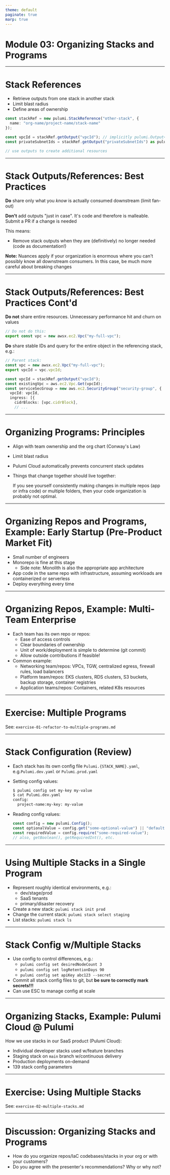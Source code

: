 ```yaml
---
theme: default
paginate: true
marp: true
---
```


# **Module 03: Organizing Stacks and Programs**

---

# Stack References

- Retrieve outputs from one stack in another stack
- Limit blast radius
- Define areas of ownership

```typescript
const stackRef = new pulumi.StackReference("other-stack", {
  name: "org-name/project-name/stack-name"
});

const vpcId = stackRef.getOutput("vpcId"); // implicitly pulumi.Output<string>
const privateSubnetIds = stackRef.getOutput("privateSubnetIds") as pulumi.Output<string[]>;

// use outputs to create additional resources
```

---

# Stack Outputs/References: Best Practices

**Do** share only what you _know_ is actually consumed downstream (limit fan-out)

**Don't** add outputs "just in case". It's code and therefore is malleable. Submit a PR if a change is needed

This means:

- Remove stack outputs when they are (definitively) no longer needed (code as documentation!)

**Note:** Nuances apply if your organization is enormous where you can't possibly know all downstream consumers. In this case, be much more careful about breaking changes

---

# Stack Outputs/References: Best Practices Cont'd

**Do not** share entire resources. Unnecessary performance hit and churn on values

```typescript
// Do not do this:
export const vpc = new awsx.ec2.Vpc("my-full-vpc");
```

**Do** share stable IDs and query for the entire object in the referencing stack, e.g.:

```typescript
// Parent stack:
const vpc = new awsx.ec2.Vpc("my-full-vpc");
export vpcId = vpc.vpcId;
```

```typescript
const vpcId = stackRef.getOutput("vpcId");
const existingVpc = aws.ec2.Vpc.Get(vpcId);
const serviceSecGroup = new aws.ec2.SecurityGroup("security-group", {
  vpcId: vpcId,
  ingress: [{
    cidrBlocks: [vpc.cidrBlock],
    // ...
```

---

# Organizing Programs: Principles

- Align with team ownership and the org chart (Conway's Law)
- Limit blast radius
- Pulumi Cloud automatically prevents concurrent stack updates
- Things that change together should live together:

  If you see yourself consistently making changes in multiple repos (app or infra code) or multiple folders, then your code organization is probably not optimal.

---

# Organizing Repos and Programs, Example: Early Startup (Pre-Product Market Fit)

- Small number of engineers
- Monorepo is fine at this stage
  - Side note: Monolith is also the appropriate app architecture
- App code in the same repo with infrastructure, assuming workloads are containerized or serverless
- Deploy everything every time

---

# Organizing Repos, Example: Multi-Team Enterprise

- Each team has its own repo or repos:
  - Ease of access controls
  - Clear boundaries of ownership
  - Unit of work/deployment is simple to determine (git commit)
  - Allow outside contributions if feasible!
- Common example:
  - Networking team/repos: VPCs, TGW, centralized egress, firewall rules, load balancers
  - Platform team/repos: EKS clusters, RDS clusters, S3 buckets, backup storage, container registries
  - Application teams/repos: Containers, related K8s resources

---

# Exercise: Multiple Programs

See: `exercise-01-refactor-to-multiple-programs.md`

---

# Stack Configuration (Review)

- Each stack has its own config file `Pulumi.{STACK_NAME}.yaml`, e.g.`Pulumi.dev.yaml` or `Pulumi.prod.yaml`
- Setting config values:

    ```bash
    $ pulumi config set my-key my-value
    $ cat Pulumi.dev.yaml
    config:
      project-name:my-key: my-value
    ```

- Reading config values:

    ```typescript
    const config = new pulumi.Config();
    const optionalValue = config.get("some-optional-value") || "default-value";
    const requiredValue = config.require("some-required-value");
    // also, getBoolean(), getRequiredInt(), etc.
    ```

---

# Using Multiple Stacks in a Single Program

- Represent roughly identical environments, e.g.:
  - dev/stage/prod
  - SaaS tenants
  - primary/disaster recovery
- Create a new stack: `pulumi stack init prod`
- Change the current stack: `pulumi stack select staging`
- List stacks: `pulumi stack ls`

---

# Stack Config w/Multiple Stacks

- Use config to control differences, e.g.:
  - `pulumi config set desiredNodeCount 3`
  - `pulumi config set logRetentionDays 90`
  - `pulumi config set apiKey abc123 --secret`
- Commit all stack config files to git, but **be sure to correctly mark secrets!!!**
- Can use ESC to manage config at scale

---

# Organizing Stacks, Example: Pulumi Cloud @ Pulumi

How we use stacks in our SaaS product (Pulumi Cloud):

- Individual developer stacks used w/feature branches
- Staging stack on `main` branch w/continuous delivery
- Production deployments on-demand
- 139 stack config parameters

---

# Exercise: Using Multiple Stacks

See: `exercise-02-multiple-stacks.md`

---

# Discussion: Organizing Stacks and Programs

- How do you organize repos/IaC codebases/stacks in your org or with your customers?
- Do you agree with the presenter's recommendations? Why or why not?
